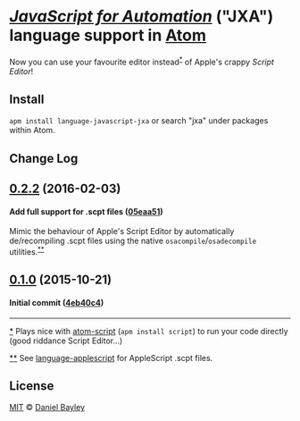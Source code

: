 [_JavaScript for Automation_][jxa] ("JXA") language support in [Atom]
=====================================================================

Now you can use your favourite editor instead<sup id="R1">[*](#F1)</sup> of Apple's crappy _Script Editor_!

Install
-------
`apm install language-javascript-jxa` or search "jxa" under packages within Atom.

Change Log
----------

[0.2.2] (2016-02-03)
--------------------
#### Add full support for .scpt files ([05eaa51])
Mimic the behaviour of Apple's Script Editor by automatically de/recompiling .scpt files using the native `osacompile`/`osadecompile` utilities.<sup id="R2">[**](#F2)</sup>

[0.1.0] (2015-10-21)
--------------------
#### Initial commit ([4eb40c4])

[0.1.0]:                  https://github.com/danielbayley/atom-language-javascript-jxa/tree/v0.1.0
[05eaa51]:								https://github.com/danielbayley/atom-language-javascript-jxa/commit/05eaa51
[0.2.2]:                  https://github.com/danielbayley/atom-language-javascript-jxa/tree/v0.2.2
[4eb40c4]:								https://github.com/danielbayley/atom-language-javascript-jxa/commit/4eb40c4

---

<a id="F1">[*](#R1)</a> Plays nice with [atom-script] (`apm install script`) to run your code directly (good riddance Script Editor…)

<a id="F2">[**](#R2)</a> See [language-applescript] for AppleScript .scpt files.

License
-------
[MIT] © [Daniel Bayley]

[MIT]:                    LICENSE.md
[Daniel Bayley]:          https://github.com/danielbayley
[atom]:                   https://atom.io
[atom-script]:            https://atom.io/packages/script
[language-applescript]:   https://atom.io/packages/language-applescript
[jxa]:                    https://developer.apple.com/library/mac/releasenotes/InterapplicationCommunication/RN-JavaScriptForAutomation/Articles/Introduction.html

